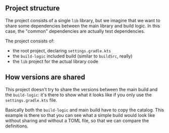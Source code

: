 ## Project structure

The project consists of a single `lib` library, but we imagine that we want to share some dependencies between the main library and build logic.
In this case, the "common" dependencies are actually test dependencies.

The project consists of:

- the root project, declaring `settings.gradle.kts`
- the `build-logic` included build (similar to `buildSrc`, really)
- the `lib` project for the actual library code

## How versions are shared

This project doesn't try to share the versions between the main build and the `build-logic`:
it's there to show what it looks like if you only use the `settings.gradle.kts` file.

Basically both the `build-logic` and main build have to copy the catalog.
This example is there so that you can see what a simple build would look like without sharing and without a TOML file, so that we can compare the definitions.

